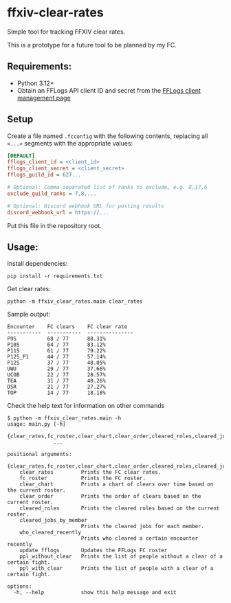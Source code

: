 # ffxiv-clear-rates

Simple tool for tracking FFXIV clear rates.

This is a prototype for a future tool to be planned by my FC.

## Requirements:

* Python 3.12+
* Obtain an FFLogs API client ID and secret from the [FFLogs client management page](https://www.fflogs.com/api/clients/)

## Setup

Create a file named `.fcconfig` with the following contents, replacing all `<...>` segments with the appropriate values:

```ini
[DEFAULT]
fflogs_client_id = <client_id>
fflogs_client_secret = <client_secret>
fflogs_guild_id = 627...

# Optional: Comma-separated list of ranks to exclude, e.g. 8,17,6
exclude_guild_ranks = 7,8,...

# Optional: Discord webhook URL for posting results
discord_webhook_url = https://...
```

Put this file in the repository root.

## Usage:

Install dependencies:

```
pip install -r requirements.txt
```

Get clear rates:

```
python -m ffxiv_clear_rates.main clear_rates
```

Sample output:
```
Encounter    FC clears    FC clear rate
-----------  -----------  ---------------
P9S          68 / 77      88.31%
P10S         64 / 77      83.12%
P11S         61 / 77      79.22%
P12S_P1      44 / 77      57.14%
P12S         37 / 77      48.05%
UWU          29 / 77      37.66%
UCOB         22 / 77      28.57%
TEA          31 / 77      40.26%
DSR          21 / 77      27.27%
TOP          14 / 77      18.18%
```

Check the help text for information on other commands
```
$ python -m ffxiv_clear_rates.main -h
usage: main.py [-h]
               {clear_rates,fc_roster,clear_chart,clear_order,cleared_roles,cleared_jobs_by_member,who_cleared_recently,update_fflogs,ppl_without_clear,ppl_with_clear}
               ...

positional arguments:
  {clear_rates,fc_roster,clear_chart,clear_order,cleared_roles,cleared_jobs_by_member,who_cleared_recently,update_fflogs,ppl_without_clear,ppl_with_clear}
    clear_rates         Prints the FC clear rates.
    fc_roster           Prints the FC roster.
    clear_chart         Prints a chart of clears over time based on the current roster.
    clear_order         Prints the order of clears based on the current roster.
    cleared_roles       Prints the cleared roles based on the current roster.
    cleared_jobs_by_member
                        Prints the cleared jobs for each member.
    who_cleared_recently
                        Prints who cleared a certain encounter recently
    update_fflogs       Updates the FFLogs FC roster
    ppl_without_clear   Prints the list of people without a clear of a certain fight.
    ppl_with_clear      Prints the list of people with a clear of a certain fight.

options:
  -h, --help            show this help message and exit
```